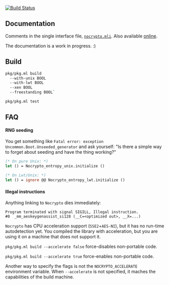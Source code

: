 [![Build Status](https://travis-ci.org/mirleft/ocaml-nocrypto.svg?branch=master)](https://travis-ci.org/mirleft/ocaml-nocrypto)

## Documentation

Comments in the single interface file, [`nocrypto.mli`][nocrypto-mli].
Also available [online][docs].

The documentation is a work in progress. :)

## Build

```bash
pkg/pkg.ml build
  --with-unix BOOL
  --with-lwt BOOL
  --xen BOOL
  --freestanding BOOL`

pkg/pkg.ml test
```

## FAQ

#### RNG seeding

You get something like `Fatal error: exception Uncommon.Boot.Unseeded_generator`
and ask yourself: "Is there a simple way to forget about seeding and have the
thing working?"

```OCaml
(* On pure Unix: *)
let () = Nocrypto_entropy_unix.initialize ()

(* On Lwt/Unix: *)
let () = ignore @@ Nocrypto_entropy_lwt.initialize ()
```

#### Illegal instructions

Anything linking to `Nocrypto` dies immediately:

```
Program terminated with signal SIGILL, Illegal instruction.
#0  _mm_aeskeygenassist_si128 (__C=<optimized out>, __X=...)
```

`Nocrypto` has CPU acceleration support (`SSE2`+`AES-NI`), but it has no
run-time autodetection yet. You compiled the library with acceleration, but you
are using it on a machine that does not support it.

`pkg/pkg.ml build --accelerate false` force-disables non-portable code.

`pkg/pkg.ml build --accelerate true` force-enables non-portable code.

Another way to specify the flags is not the `NOCRYPTO_ACCELERATE` environment
variable. When `--accelerate` is not specified, it maches the capabilities of
the build machine.

[docs]: http://mirleft.github.io/ocaml-nocrypto
[nocrypto-mli]: https://github.com/mirleft/ocaml-nocrypto/blob/master/src/nocrypto.mli
